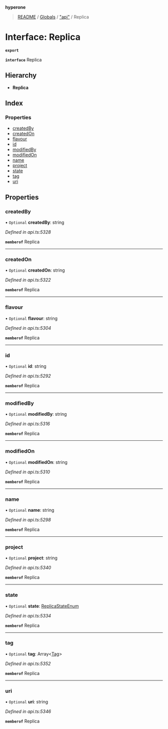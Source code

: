 **hyperone**

> [README](../README.md) / [Globals](../globals.md) / ["api"](../modules/_api_.md) / Replica

# Interface: Replica

**`export`** 

**`interface`** Replica

## Hierarchy

* **Replica**

## Index

### Properties

* [createdBy](_api_.replica.md#createdby)
* [createdOn](_api_.replica.md#createdon)
* [flavour](_api_.replica.md#flavour)
* [id](_api_.replica.md#id)
* [modifiedBy](_api_.replica.md#modifiedby)
* [modifiedOn](_api_.replica.md#modifiedon)
* [name](_api_.replica.md#name)
* [project](_api_.replica.md#project)
* [state](_api_.replica.md#state)
* [tag](_api_.replica.md#tag)
* [uri](_api_.replica.md#uri)

## Properties

### createdBy

• `Optional` **createdBy**: string

*Defined in api.ts:5328*

**`memberof`** Replica

___

### createdOn

• `Optional` **createdOn**: string

*Defined in api.ts:5322*

**`memberof`** Replica

___

### flavour

• `Optional` **flavour**: string

*Defined in api.ts:5304*

**`memberof`** Replica

___

### id

• `Optional` **id**: string

*Defined in api.ts:5292*

**`memberof`** Replica

___

### modifiedBy

• `Optional` **modifiedBy**: string

*Defined in api.ts:5316*

**`memberof`** Replica

___

### modifiedOn

• `Optional` **modifiedOn**: string

*Defined in api.ts:5310*

**`memberof`** Replica

___

### name

• `Optional` **name**: string

*Defined in api.ts:5298*

**`memberof`** Replica

___

### project

• `Optional` **project**: string

*Defined in api.ts:5340*

**`memberof`** Replica

___

### state

• `Optional` **state**: [ReplicaStateEnum](../enums/_api_.replicastateenum.md)

*Defined in api.ts:5334*

**`memberof`** Replica

___

### tag

• `Optional` **tag**: Array\<[Tag](_api_.tag.md)>

*Defined in api.ts:5352*

**`memberof`** Replica

___

### uri

• `Optional` **uri**: string

*Defined in api.ts:5346*

**`memberof`** Replica
